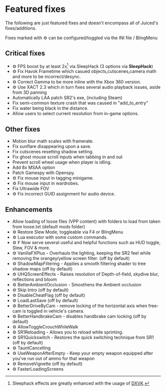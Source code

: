 # Featured fixes

The following are just featured fixes and doesn't encompass all of Juiced's fixes/additions.

Fixes marked with ⚙️ can be configured/toggled via the INI file / BlingMenu

## Critical fixes

* ⚙️ FPS boost by at least 2x[^1] via SleepHack (3 options via **SleepHack**)
* ⚙️ Fix Havok Frametime which casued objects,cutscenes,camera math and more to be incorrect/desync. 
* ⚙️ Correct Gamma to be more inline with the Xbox 360 version.
* ⚙️ Use XACT 2.3 which in turn fixes several audio playback issues, aside from 3D panning
* Automatically LAA patch SR2's exe, (including Steam)
* Fix semi-common texture crash that was caused in "add_to_entry"
* Fix water being black in the distance.
* Allow users to select current resolution from in-game options.
[^1]: Sleephack effects are greatly enhanced with the usage of [DXVK](https://github.com/doitsujin/dxvk).
## Other fixes
* Motion blur math scales with framerate.
* Fix sunflare disappearing upon a save.
* Fix cutscenes resetting shadow setting.
* Fix ghost mouse scroll inputs when tabbing in and out
* Prevent scroll wheel usage when player is idling.
* Add 8x MSAA option
* Patch Gamespy with Openspy.
* ⚙️ Fix mouse input in tagging minigame.
* ⚙️ Fix mouse input in wardrobes.
* Fix Ultrawide FOV
* ⚙️ Fix incorrect GUID assignment for audio device.

## Enhancements
* Allow loading of loose files (VPP content) with folders to load from taken from loose.txt (default mods folder)
* ⚙️ Restore Slew Mode, toggleable via F4 or BlingMenu
* ⚙️ Lua executor with some custom commands.
* ⚙️ <kbd>F</kbd> Now serve several useful and helpful functions such as HUD toggle, Slew, FOV & more.
* ⚙️ VanillaFXPlus - Overhauls the lighting, keeping the SR2 feel while removing the orangey/yellow screen filter. (off by default)
* ⚙️ ShadowMapFiltering - Applies a smooth filtering shader to tree shadow maps (off by default)
* ⚙️ UHQScreenEffects - Raises resolution of Depth-of-field, skydive blur, reflections and bloom
* ⚙️ BetterAmbientOcclusion - Smoothens the Ambient occlusion
* ⚙️ Skip Intro (off by default)
* ⚙️ DisableCheatFlag (off by default)
* ⚙️ LoadLastSave (off by default)
* ⚙️ BetterDriveByCam - remove locking of the horizontal axis when free-cam is toggled in vehicle's camera.
* ⚙️ BetterHandbrakeCam - disables handbrake cam locking (off by default)
* ⚙️ AllowToggleCrouchWhileWalk 
* ⚙️ SR1Reloading - Allows you to reload while sprinting.
* ⚙️ SR1Quickswitch - Restores the quick switching technique from SR1 (off by default)
* ⚙️ TauntCancelling
* ⚙️ UseWeaponAfterEmpty - Keep your empty weapon equipped after you've run out of ammo for that weapon
* ⚙️ RemoveVignette (off by default)
* ⚙️ FasterLoadingScreens